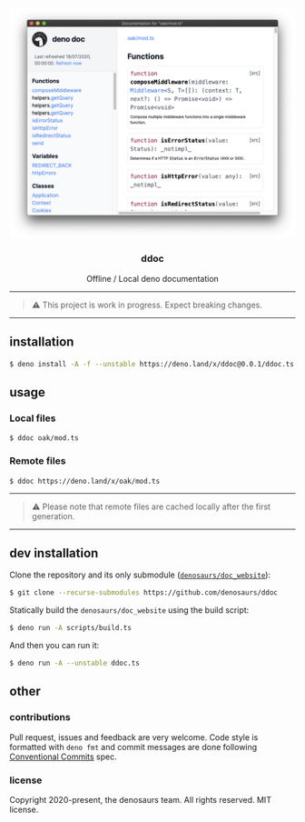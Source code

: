 <br />
<p align="center">
  <img src="./.github/.assets/screenshot.png" alt="demo screenshot" width="600">

  <h3 align="center">ddoc</h3>

  <p align="center">
    Offline / Local deno documentation
 </p>
</p>

---
> ⚠️ This project is work in progress. Expect breaking changes.
---

## installation

```bash
$ deno install -A -f --unstable https://deno.land/x/ddoc@0.0.1/ddoc.ts
```

## usage

### Local files

```
$ ddoc oak/mod.ts
```

### Remote files

```
$ ddoc https://deno.land/x/oak/mod.ts
```

---
> ⚠️ Please note that remote files are cached locally after the first generation.
---

## dev installation

Clone the repository and its only submodule ([`denosaurs/doc_website`](https://github.com/denosaurs/doc_website)):

```bash
$ git clone --recurse-submodules https://github.com/denosaurs/ddoc
```

Statically build the `denosaurs/doc_website` using the build script:

```bash
$ deno run -A scripts/build.ts
```

And then you can run it:

```bash
$ deno run -A --unstable ddoc.ts
```

## other

### contributions

Pull request, issues and feedback are very welcome. Code style is formatted with `deno fmt` and commit messages are done following [Conventional Commits](https://www.conventionalcommits.org/en/v1.0.0/) spec.

### license

Copyright 2020-present, the denosaurs team. All rights reserved. MIT license.
